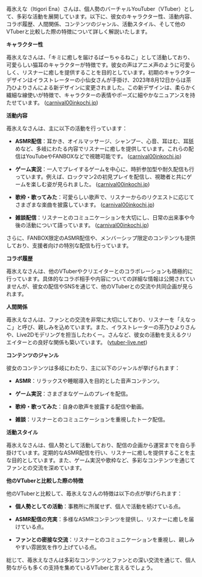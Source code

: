 苺氷えな（Itigori Ena）さんは、個人勢のバーチャルYouTuber（VTuber）として、多彩な活動を展開しています。以下に、彼女のキャラクター性、活動内容、コラボ履歴、人間関係、コンテンツのジャンル、活動スタイル、そして他のVTuberと比較した際の特徴について詳しく解説いたします。

**キャラクター性**

苺氷えなさんは、「キミに癒しを届けるばーちゃるねこ」として活動しており、可愛らしい猫耳のキャラクターが特徴です。彼女の声はアニメ声のように可愛らしく、リスナーに癒しを提供することを目的としています。初期のキャラクターデザインはイラストレーターの小仙女さんが手掛け、2023年8月12日からは茶乃ひよりさんによる新デザインに変更されました。この新デザインは、柔らかく繊細な線使いが特徴で、キャラクターの表情やポーズに細やかなニュアンスを持たせています。 ([carnival00inkochi.jp](https://www.carnival00inkochi.jp/itigori-ena-profile/?utm_source=openai))

**活動内容**

苺氷えなさんは、主に以下の活動を行っています：

- **ASMR配信**：耳かき、オイルマッサージ、シャンプー、心音、耳はむ、耳舐めなど、多岐にわたる内容でリスナーに癒しを提供しています。これらの配信はYouTubeやFANBOXなどで視聴可能です。 ([carnival00inkochi.jp](https://www.carnival00inkochi.jp/itigori-ena-profile/?utm_source=openai))

- **ゲーム実況**：一人でプレイするゲームを中心に、時折参加型や耐久配信も行っています。例えば、ロックマン2の初見プレイを配信し、視聴者と共にゲームを楽しむ姿が見られました。 ([carnival00inkochi.jp](https://www.carnival00inkochi.jp/itigori-ena-profile/?utm_source=openai))

- **歌枠・歌ってみた**：可愛らしい歌声で、リスナーからのリクエストに応じてさまざまな楽曲を披露しています。 ([carnival00inkochi.jp](https://www.carnival00inkochi.jp/itigori-ena-profile/?utm_source=openai))

- **雑談配信**：リスナーとのコミュニケーションを大切にし、日常の出来事や今後の活動について語っています。 ([carnival00inkochi.jp](https://www.carnival00inkochi.jp/itigori-ena-profile/?utm_source=openai))

さらに、FANBOX限定のASMR配信や、メンバーシップ限定のコンテンツも提供しており、支援者向けの特別な配信も行っています。

**コラボ履歴**

苺氷えなさんは、他のVTuberやクリエイターとのコラボレーションも積極的に行っています。具体的なコラボ相手や内容についての詳細な情報は公開されていませんが、彼女の配信やSNSを通じて、他のVTuberとの交流や共同企画が見られます。

**人間関係**

苺氷えなさんは、ファンとの交流を非常に大切にしており、リスナーを「えなっこ」と呼び、親しみを込めています。また、イラストレーターの茶乃ひよりさんや、Live2Dモデリングを担当したわくー。さんなど、彼女の活動を支えるクリエイターとの良好な関係も築いています。 ([vtuber-live.net](https://vtuber-live.net/channel/UCDhFPOhFxEdegzifhkPrACg?utm_source=openai))

**コンテンツのジャンル**

彼女のコンテンツは多岐にわたり、主に以下のジャンルが挙げられます：

- **ASMR**：リラックスや睡眠導入を目的とした音声コンテンツ。

- **ゲーム実況**：さまざまなゲームのプレイを配信。

- **歌枠・歌ってみた**：自身の歌声を披露する配信や動画。

- **雑談**：リスナーとのコミュニケーションを重視したトーク配信。

**活動スタイル**

苺氷えなさんは、個人勢として活動しており、配信の企画から運営までを自ら手掛けています。定期的なASMR配信を行い、リスナーに癒しを提供することを主な目的としています。また、ゲーム実況や歌枠など、多彩なコンテンツを通じてファンとの交流を深めています。

**他のVTuberと比較した際の特徴**

他のVTuberと比較して、苺氷えなさんの特徴は以下の点が挙げられます：

- **個人勢としての活動**：事務所に所属せず、個人で活動を続けている点。

- **ASMR配信の充実**：多様なASMRコンテンツを提供し、リスナーに癒しを届けている点。

- **ファンとの密接な交流**：リスナーとのコミュニケーションを重視し、親しみやすい雰囲気を作り上げている点。

総じて、苺氷えなさんは多彩なコンテンツとファンとの深い交流を通じて、個人勢ながらも多くの支持を集めているVTuberと言えるでしょう。 